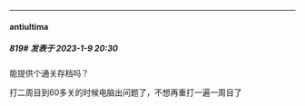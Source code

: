 

*****

####  antiultima  
##### 819#       发表于 2023-1-9 20:30

能提供个通关存档吗？

打二周目到60多关的时候电脑出问题了，不想再重打一遍一周目了

